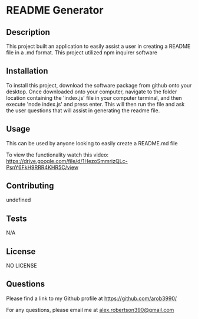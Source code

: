 #  README Generator 
    
## Description
    
 This project built an application to easily assist a user in creating a README file in a .md format. This project utilized npm inquirer software 
    
## Installation 
    
 To install this project, download the software package from github onto your desktop. Once downloaded onto your computer, navigate to the folder location containing the 'index.js' file in your computer terminal, and then execute 'node index.js' and press enter. This will then run the file and ask the user questions that will assist in generating the readme file. 
    
## Usage
    
 This can be used by anyone looking to easily create a README.md file
 
 To view the functionality watch this video: https://drive.google.com/file/d/1HezoSmmrizQLc-PsnY6FkH9RRR4KHR5C/view
    
## Contributing
    
 undefined
    
## Tests
    
 N/A
    
## License
    
 NO LICENSE
    
## Questions
    
 Please find a link to my Github profile at https://github.com/arob3990/
    
 For any questions, please email me at alex.robertson390@gmail.com
